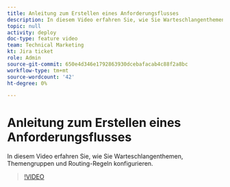 ```yaml
---
title: Anleitung zum Erstellen eines Anforderungsflusses
description: In diesem Video erfahren Sie, wie Sie Warteschlangenthemen, Themengruppen und Routing-Regeln konfigurieren.
topic: null
activity: deploy
doc-type: feature video
team: Technical Marketing
kt: Jira ticket
role: Admin
source-git-commit: 650e4d346e1792863930dcebafacab4c88f2a8bc
workflow-type: tm+mt
source-wordcount: '42'
ht-degree: 0%

---
```


# Anleitung zum Erstellen eines Anforderungsflusses

In diesem Video erfahren Sie, wie Sie Warteschlangenthemen, Themengruppen und Routing-Regeln konfigurieren.

>[!VIDEO](https://video.tv.adobe.com/v/335223/?quality=12&learn=on)
